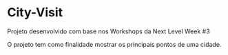 # City-Visit
Projeto desenvolvido com base nos Workshops da Next Level Week #3

O projeto tem como finalidade mostrar os principais pontos de uma cidade.
